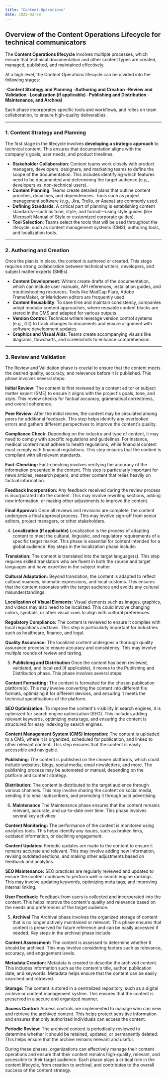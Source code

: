 ```yaml
---
title: "Content-Operations"
date: 2025-02-28
---
```


## Overview of the Content Operations Lifecycle for technical communicators

The **Content Operations lifecycle**  involves multiple processes, which ensure that technical documentation and other content types are created, managed, published, and maintained effectively. 

At a high level, the Content Operations lifecycle can be divided into the following stages: 

-**Content Strategy and Planning**
-**Authoring and Creation**
-**Review and Validation**
-**Localization (if applicable)** 
-**Publishing and Distribution**
-**Maintenance, and Archival**

Each phase incorporates specific tools and workflows, and relies on team collaboration, to ensure high-quality deliverables.

---
### 1. **Content Strategy and Planning**

The first stage in the lifecycle involves **developing a strategic approach** to technical content. This ensures that documentation aligns with the company's goals, user needs, and product timelines.

- **Stakeholder Collaboration**: Content teams work closely with product managers, developers, designers, and marketing teams to define the scope of the documentation. This includes identifying which features need to be documented and determining the target audience (e.g., developers vs. non-technical users).
- **Content Planning**: Teams create detailed plans that outline content priorities, deadlines, and dependencies. Tools such as project management software (e.g., Jira, Trello, or Asana) are commonly used.
- **Defining Standards**: A critical part of planning is establishing content standards—such as tone, style, and format—using style guides (like Microsoft Manual of Style or customized corporate guides).
- **Tool Selection**: Teams select the tools that will be used throughout the lifecycle, such as content management systems (CMS), authoring tools, and localization tools.

---
### 2. **Authoring and Creation**

Once the plan is in place, the content is authored or created. This stage requires strong collaboration between technical writers, developers, and subject matter experts (SMEs).

- **Content Development**: Writers create drafts of the documentation, which can include user manuals, API references, installation guides, and troubleshooting resources. Tools like MadCap Flare, Adobe FrameMaker, or Markdown editors are frequently used.
- **Content Reusability**: To save time and maintain consistency, companies adopt modular content approaches, where reusable content blocks are stored in the CMS and adapted for various outputs.
- **Version Control**: Technical writers leverage version control systems (e.g., Git) to track changes to documents and ensure alignment with software development updates.
- **Graphics and Visual Aids**: Teams create accompanying visuals like diagrams, flowcharts, and screenshots to enhance comprehension.
---

### 3. **Review and Validation**
The Review and Validation phase is crucial to ensure that the content meets the desired quality, accuracy, and relevance before it is published. This phase involves several steps:

**Initial Review:** The content is first reviewed by a content editor or subject matter expert (SME) to ensure it aligns with the project's goals, tone, and style. This review checks for factual accuracy, grammatical correctness, and overall coherence.

**Peer Review:** After the initial review, the content may be circulated among peers for additional feedback. This step helps identify any overlooked errors and gathers different perspectives to improve the content's quality.

**Compliance Check:** Depending on the industry and type of content, it may need to comply with specific regulations and guidelines. For instance, medical content must adhere to health regulations, while financial content must comply with financial regulations. This step ensures that the content is compliant with all relevant standards.

**Fact-Checking:** Fact-checking involves verifying the accuracy of the information presented in the content. This step is particularly important for news articles, research papers, and other content that relies heavily on factual information.

**Feedback Incorporation:** Any feedback received during the review process is incorporated into the content. This may involve rewriting sections, adding new information, or making other adjustments to improve the content.

**Final Approval:** Once all reviews and revisions are complete, the content undergoes a final approval process. This may involve sign-off from senior editors, project managers, or other stakeholders.

4. **Localization (if applicable)**
Localization is the process of adapting content to meet the cultural, linguistic, and regulatory requirements of a specific target market. This phase is essential for content intended for a global audience. Key steps in the localization phase include:

**Translation:** The content is translated into the target language(s). This step requires skilled translators who are fluent in both the source and target languages and have expertise in the subject matter.

**Cultural Adaptation:** Beyond translation, the content is adapted to reflect cultural nuances, idiomatic expressions, and local customs. This ensures that the content resonates with the target audience and avoids any cultural misunderstandings.

**Localization of Visual Elements:** Visual elements such as images, graphics, and videos may also need to be localized. This could involve changing colors, symbols, or other visual cues to align with cultural preferences.

**Regulatory Compliance:** The content is reviewed to ensure it complies with local regulations and laws. This step is particularly important for industries such as healthcare, finance, and legal.

**Quality Assurance:** The localized content undergoes a thorough quality assurance process to ensure accuracy and consistency. This may involve multiple rounds of review and testing.

5. **Publishing and Distribution**
Once the content has been reviewed, validated, and localized (if applicable), it moves to the Publishing and Distribution phase. This phase involves several steps:

**Content Formatting:** The content is formatted for the chosen publication platform(s). This may involve converting the content into different file formats, optimizing it for different devices, and ensuring it meets the technical specifications of the platform.

**SEO Optimization:** To improve the content's visibility in search engines, it is optimized for search engine optimization (SEO). This includes adding relevant keywords, optimizing meta tags, and ensuring the content is structured for easy indexing by search engines.

**Content Management System (CMS) Integration:** The content is uploaded to a CMS, where it is organized, scheduled for publication, and linked to other relevant content. This step ensures that the content is easily accessible and navigable.

**Publishing:** The content is published on the chosen platforms, which could include websites, blogs, social media, email newsletters, and more. The publishing process may be automated or manual, depending on the platform and content strategy.

**Distribution:** The content is distributed to the target audience through various channels. This may involve sharing the content on social media, sending it to email subscribers, and promoting it through paid advertising.

6. **Maintenance**
The Maintenance phase ensures that the content remains relevant, accurate, and up-to-date over time. This phase involves several key activities:

**Content Monitoring:** The performance of the content is monitored using analytics tools. This helps identify any issues, such as broken links, outdated information, or declining engagement.

**Content Updates:** Periodic updates are made to the content to ensure it remains accurate and relevant. This may involve adding new information, revising outdated sections, and making other adjustments based on feedback and analytics.

**SEO Maintenance:** SEO practices are regularly reviewed and updated to ensure the content continues to perform well in search engine rankings. This may involve updating keywords, optimizing meta tags, and improving internal linking.

**User Feedback:** Feedback from users is collected and incorporated into the content. This helps improve the content's quality and relevance based on the needs and preferences of the target audience.

5. **Archival**
The Archival phase involves the organized storage of content that is no longer actively maintained or relevant. This phase ensures that content is preserved for future reference and can be easily accessed if needed. Key steps in the archival phase include:

**Content Assessment:** The content is assessed to determine whether it should be archived. This may involve considering factors such as relevance, accuracy, and engagement levels.

**Metadata Creation:** Metadata is created to describe the archived content. This includes information such as the content's title, author, publication date, and keywords. Metadata helps ensure that the content can be easily searched and retrieved.

**Storage:** The content is stored in a centralized repository, such as a digital archive or content management system. This ensures that the content is preserved in a secure and organized manner.

**Access Control:** Access controls are implemented to manage who can view and retrieve the archived content. This helps protect sensitive information and ensures that only authorized individuals can access the content.

**Periodic Review:** The archived content is periodically reviewed to determine whether it should be retained, updated, or permanently deleted. This helps ensure that the archive remains relevant and useful.

During these phases, organizations can effectively manage their content operations and ensure that their content remains high-quality, relevant, and accessible to their target audience. Each phase plays a critical role in the content lifecycle, from creation to archival, and contributes to the overall success of the content strategy.
